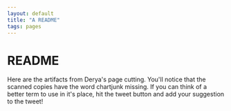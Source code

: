 ```yaml
---
layout: default
title: "A README"
tags: pages
---
```


# README

Here are the artifacts from Derya's page cutting. You'll notice that the scanned copies have the word chartjunk missing. If you can think of a better term to use in it's place, hit the tweet button and add your suggestion to the tweet!
